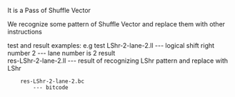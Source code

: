 It is a Pass of Shuffle Vector

We recognize some pattern of Shuffle Vector and replace them with other instructions

test and result examples:
e.g 
	test
		LShr-2-lane-2.ll 
			--- logical shift right number  2
			--- lane number is 2
	result	
		res-LShr-2-lane-2.ll
			--- result of recognizing LShr pattern and replace with LShr
		
		res-LShr-2-lane-2.bc
			--- bitcode


			